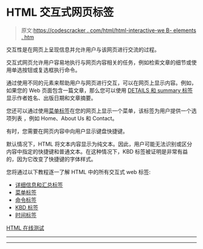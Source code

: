 # HTML 交互式网页标签

> 原文:[https://codescracker . com/html/html-interactive-we B- elements . htm](https://codescracker.com/html/html-interactive-web-elements.htm)

交互性是在网页上呈现信息并允许用户与该网页进行交流的过程。

交互式网页允许用户容易地执行与网页内容相关的任务，例如检索文章的细节或使用单选按钮或复选框执行命令。

通过使用不同的元素来帮助用户与网页进行交互，可以在网页上显示内容。例如，如果您的 Web 页面包含一篇文章，那么您可以使用 [DETAILS 和 summary 标签](/html/html-details-summary-elements.htm)显示作者姓名、出版日期和文章摘要。

您还可以通过使用[菜单标签](/html/html-menu-elements.htm)在您的网页上显示一个菜单，该标签为用户提供一个选项列表 ，例如 Home、About Us 和 Contact。

有时，您需要在网页内容中向用户显示键盘快捷键。

默认情况下，HTML 将文本内容显示为纯文本。因此，用户可能无法识别或区分内容中指定的快捷键和普通文本。在这种情况下，KBD 标签被证明是非常有益的，因为它改变了快捷键的字体样式。

您将通过以下教程逐一了解 HTML 中的所有交互式 web 标签:

*   [详细信息和汇总标签](/html/html-details-summary-elements.htm)
*   [菜单标签](/html/html-menu-elements.htm)
*   [命令标签](/html/html-command-elements.htm)
*   [KBD 标签](/html/html-kbd-elements.htm)
*   [时间标签](/html/html-time-elements.htm)

[HTML 在线测试](/exam/showtest.php?subid=4)

* * *

* * *
